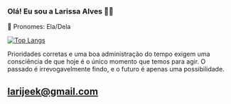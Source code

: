 ### Olá! Eu sou a Larissa Alves 👋😀


👩 Pronomes: Ela/Dela












[![Top Langs](https://github-readme-stats.vercel.app/api/top-langs/?username=larijek&layout=compact)](https://github.com/larijek/github-readme-stats)


Prioridades corretas e uma boa administração do tempo exigem uma consciência de que hoje é o único momento que temos para agir.
O passado é irrevogavelmente findo, e o futuro é apenas uma possibilidade.

## larijeek@gmail.com
